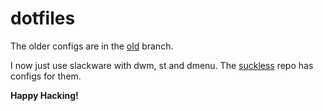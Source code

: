 # dotfiles

The older configs are in the [old](https://github.com/aktsbot/dotfiles/tree/old) branch.

I now just use slackware with dwm, st and dmenu. The [suckless](https://github.com/aktsbot/suckless) repo
has configs for them.

**Happy Hacking!**
